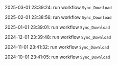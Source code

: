 2025-03-01 23:39:24: run workflow `Sync_Download` 

2025-02-01 23:38:56: run workflow `Sync_Download` 

2025-01-01 23:39:01: run workflow `Sync_Download` 

2024-12-01 23:39:48: run workflow `Sync_Download` 

2024-11-01 23:41:32: run workflow `Sync_Download` 

2024-10-01 23:41:05: run workflow `Sync_Download` 


